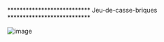 *************************** Jeu-de-casse-briques *************************** 

![image](https://github.com/JefG67/Jeu-de-casse-briques/assets/156801075/17ce6d8e-10d4-4cad-9e3a-c693685ce902)
